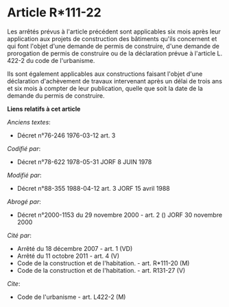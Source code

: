 # Article R*111-22

Les arrêtés prévus à l'article précédent sont applicables six mois après leur application aux projets de construction des
bâtiments qu'ils concernent et qui font l'objet d'une demande de permis de construire, d'une demande de prorogation de permis
de construire ou de la déclaration prévue à l'article L. 422-2 du code de l'urbanisme.

Ils sont également applicables aux constructions faisant l'objet d'une déclaration d'achèvement de travaux intervenant après
un délai de trois ans et six mois à compter de leur publication, quelle que soit la date de la demande du permis de
construire.

**Liens relatifs à cet article**

_Anciens textes_:

  - Décret n°76-246 1976-03-12 art. 3

_Codifié par_:

  - Décret n°78-622 1978-05-31 JORF 8 JUIN 1978

_Modifié par_:

  - Décret n°88-355 1988-04-12 art. 3 JORF 15 avril 1988

_Abrogé par_:

  - Décret n°2000-1153 du 29 novembre 2000 - art. 2 () JORF 30 novembre 2000

_Cité par_:

  - Arrêté du 18 décembre 2007 - art. 1 (VD)
  - Arrêté du 11 octobre 2011 - art. 4 (V)
  - Code de la construction et de l'habitation. - art. R*111-20 (M)
  - Code de la construction et de l'habitation. - art. R131-27 (V)

_Cite_:

  - Code de l'urbanisme - art. L422-2 (M)
